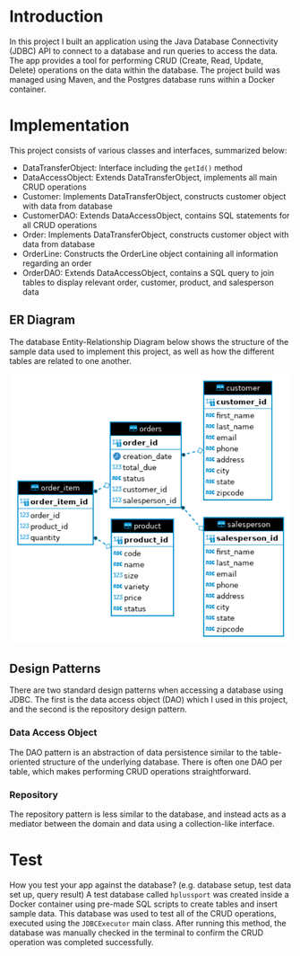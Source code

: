 # Introduction
In this project I built an application using the Java Database Connectivity (JDBC) API to 
connect to a database and run queries to access the data. The app provides a tool for 
performing CRUD (Create, Read, Update, Delete) operations on the data within the database.
The project build was managed using Maven, and the Postgres database runs within a Docker 
container.

# Implementation
This project consists of various classes and interfaces, summarized below:
- DataTransferObject: Interface including the `getId()` method
- DataAccessObject: Extends DataTransferObject, implements all main CRUD operations
- Customer: Implements DataTransferObject, constructs customer object with data from database
- CustomerDAO: Extends DataAccessObject, contains SQL statements for all CRUD operations
- Order: Implements DataTransferObject, constructs customer object with data from database
- OrderLine: Constructs the OrderLine object containing all information regarding an order
- OrderDAO: Extends DataAccessObject, contains a SQL query to join tables to display relevant order, customer, product, and salesperson data


## ER Diagram
The database Entity-Relationship Diagram below shows the structure of the sample data used
to implement this project, as well as how the different tables are related to one another.

![](JDBC_ERD.png)

## Design Patterns
There are two standard design patterns when accessing a database using JDBC. The first is the
data access object (DAO) which I used in this project, and the second is the repository
design pattern. 

### Data Access Object
The DAO pattern is an abstraction of data persistence similar to the table-oriented structure
of the underlying database. There is often one DAO per table, which makes performing CRUD
operations straightforward.

### Repository
The repository pattern is less similar to the database, and instead acts as a mediator between
the domain and data using a collection-like interface.

# Test
How you test your app against the database? (e.g. database setup, test data set up, query result)
A test database called `hplussport` was created inside a Docker container using pre-made
SQL scripts to create tables and insert sample data. This database was used to test all of
the CRUD operations, executed using the `JDBCExecutor` main class. After running this method,
the database was manually checked in the terminal to confirm the CRUD operation was completed
successfully.